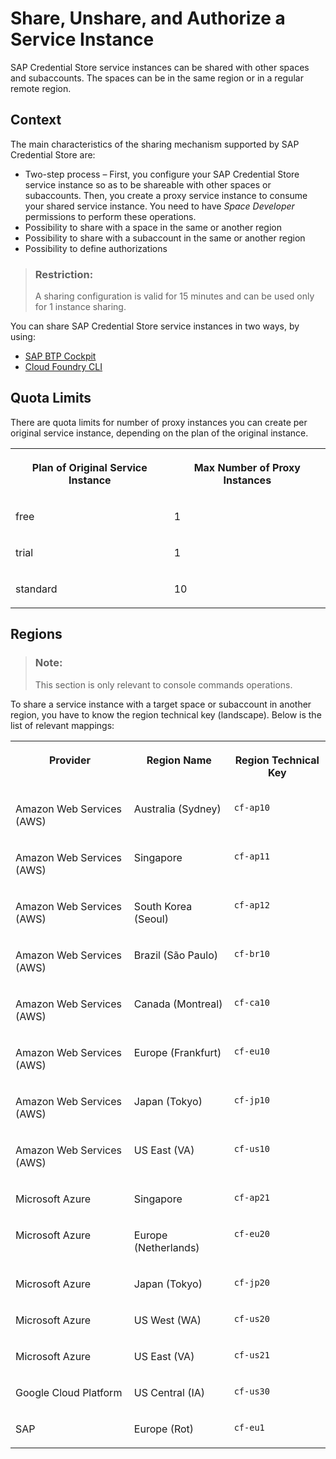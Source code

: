 <!-- loiobcd0a59ccc824f49a97f223d4a380992 -->

# Share, Unshare, and Authorize a Service Instance

SAP Credential Store service instances can be shared with other spaces and subaccounts. The spaces can be in the same region or in a regular remote region.



<a name="loiobcd0a59ccc824f49a97f223d4a380992__section_xlx_jwq_jsb"/>

## Context

The main characteristics of the sharing mechanism supported by SAP Credential Store are:

-   Two-step process – First, you configure your SAP Credential Store service instance so as to be shareable with other spaces or subaccounts. Then, you create a proxy service instance to consume your shared service instance. You need to have *Space Developer* permissions to perform these operations.
-   Possibility to share with a space in the same or another region
-   Possibility to share with a subaccount in the same or another region
-   Possibility to define authorizations

> ### Restriction:  
> A sharing configuration is valid for 15 minutes and can be used only for 1 instance sharing.

You can share SAP Credential Store service instances in two ways, by using:

-   [SAP BTP Cockpit](sharing-service-instances-cockpit-1d69c12.md)
-   [Cloud Foundry CLI](sharing-service-instances-cloud-foundry-cli-1162b4b.md)



<a name="loiobcd0a59ccc824f49a97f223d4a380992__section_rqw_qfj_nsb"/>

## Quota Limits

There are quota limits for number of proxy instances you can create per original service instance, depending on the plan of the original instance.


<table>
<tr>
<th valign="top">

Plan of Original Service Instance

</th>
<th valign="top">

Max Number of Proxy Instances

</th>
</tr>
<tr>
<td valign="top">

free

</td>
<td valign="top">

1

</td>
</tr>
<tr>
<td valign="top">

trial

</td>
<td valign="top">

1

</td>
</tr>
<tr>
<td valign="top">

standard

</td>
<td valign="top">

10

</td>
</tr>
</table>



<a name="loiobcd0a59ccc824f49a97f223d4a380992__section_cbx_2gj_nsb"/>

## Regions

> ### Note:  
> This section is only relevant to console commands operations.

To share a service instance with a target space or subaccount in another region, you have to know the region technical key \(landscape\). Below is the list of relevant mappings:


<table>
<tr>
<th valign="top">

Provider

</th>
<th valign="top">

Region Name

</th>
<th valign="top">

Region Technical Key

</th>
</tr>
<tr>
<td valign="top">

Amazon Web Services \(AWS\)

</td>
<td valign="top">

Australia \(Sydney\)

</td>
<td valign="top">

`cf-ap10`

</td>
</tr>
<tr>
<td valign="top">

Amazon Web Services \(AWS\)

</td>
<td valign="top">

Singapore

</td>
<td valign="top">

`cf-ap11`

</td>
</tr>
<tr>
<td valign="top">

Amazon Web Services \(AWS\)

</td>
<td valign="top">

South Korea (Seoul)

</td>
<td valign="top">

`cf-ap12`

</td>
</tr>
<tr>
<td valign="top">

Amazon Web Services \(AWS\)

</td>
<td valign="top">

Brazil \(São Paulo\)

</td>
<td valign="top">

`cf-br10`

</td>
</tr>
<tr>
<td valign="top">

Amazon Web Services \(AWS\)

</td>
<td valign="top">

Canada \(Montreal\)

</td>
<td valign="top">

`cf-ca10`

</td>
</tr>
<tr>
<td valign="top">

Amazon Web Services \(AWS\)

</td>
<td valign="top">

Europe \(Frankfurt\)

</td>
<td valign="top">

`cf-eu10`

</td>
</tr>
<tr>
<td valign="top">

Amazon Web Services \(AWS\)

</td>
<td valign="top">

Japan \(Tokyo\)

</td>
<td valign="top">

`cf-jp10`

</td>
</tr>
<tr>
<td valign="top">

Amazon Web Services \(AWS\)

</td>
<td valign="top">

US East \(VA\)

</td>
<td valign="top">

`cf-us10`

</td>
</tr>
<tr>
<td valign="top">

Microsoft Azure

</td>
<td valign="top">

Singapore

</td>
<td valign="top">

`cf-ap21`

</td>
</tr>
<tr>
<td valign="top">

Microsoft Azure

</td>
<td valign="top">

Europe \(Netherlands\)

</td>
<td valign="top">

`cf-eu20`

</td>
</tr>
<tr>
<td valign="top">

Microsoft Azure

</td>
<td valign="top">

Japan \(Tokyo\)

</td>
<td valign="top">

`cf-jp20`

</td>
</tr>
<tr>
<td valign="top">

Microsoft Azure

</td>
<td valign="top">

US West \(WA\)

</td>
<td valign="top">

`cf-us20`

</td>
</tr>
<tr>
<td valign="top">

Microsoft Azure

</td>
<td valign="top">

US East \(VA\)

</td>
<td valign="top">

`cf-us21`

</td>
</tr>
<tr>
<td valign="top">

Google Cloud Platform

</td>
<td valign="top">

US Central \(IA\)

</td>
<td valign="top">

`cf-us30`

</td>
</tr>
<tr>
<td valign="top">

SAP

</td>
<td valign="top">

Europe \(Rot\)

</td>
<td valign="top">

`cf-eu1`

</td>
</tr>
</table>

